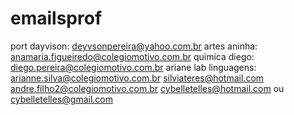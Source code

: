 # emailsprof
port dayvison: deyvsonpereira@yahoo.com.br
artes aninha: anamaria.figueiredo@colegiomotivo.com.br
quimica diego: diego.pereira@colegiomotivo.com.br
ariane lab linguagens: arianne.silva@colegiomotivo.com.br
silviateres@hotmail.com
andre.filho2@colegiomotivo.com.br
cybelletelles@hotmail.com ou cybelletelles@gmail.com
